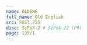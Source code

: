 ```yaml
---
name: OLDENG
full_name: Old English
src: FAST.755
disc: SiFoX-2 # SiFoX-22 (P9)
page: 135/1
---
```

